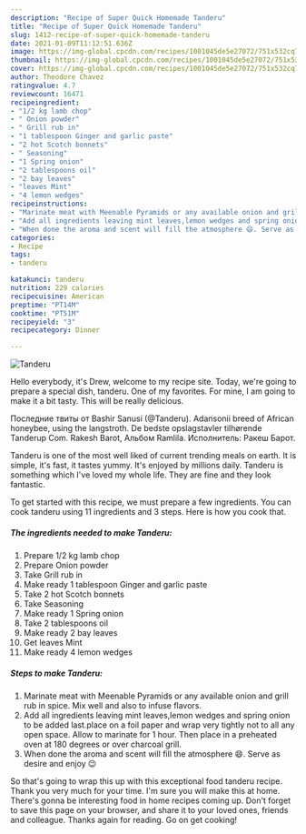 ```yaml
---
description: "Recipe of Super Quick Homemade Tanderu"
title: "Recipe of Super Quick Homemade Tanderu"
slug: 1412-recipe-of-super-quick-homemade-tanderu
date: 2021-01-09T11:12:51.636Z
image: https://img-global.cpcdn.com/recipes/1001045de5e27072/751x532cq70/tanderu-recipe-main-photo.jpg
thumbnail: https://img-global.cpcdn.com/recipes/1001045de5e27072/751x532cq70/tanderu-recipe-main-photo.jpg
cover: https://img-global.cpcdn.com/recipes/1001045de5e27072/751x532cq70/tanderu-recipe-main-photo.jpg
author: Theodore Chavez
ratingvalue: 4.7
reviewcount: 16471
recipeingredient:
- "1/2 kg lamb chop"
- " Onion powder"
- " Grill rub in"
- "1 tablespoon Ginger and garlic paste"
- "2 hot Scotch bonnets"
- " Seasoning"
- "1 Spring onion"
- "2 tablespoons oil"
- "2 bay leaves"
- "leaves Mint"
- "4 lemon wedges"
recipeinstructions:
- "Marinate meat with Meenable Pyramids or any available onion and grill rub in spice. Mix well and also to infuse flavors."
- "Add all ingredients leaving mint leaves,lemon wedges and spring onion to be added last.place on a foil paper and wrap very tightly not to all any open space. Allow to marinate for 1 hour. Then place in a preheated oven at 180 degrees or over charcoal grill."
- "When done the aroma and scent will fill the atmosphere 😄. Serve as desire and enjoy 😉"
categories:
- Recipe
tags:
- tanderu

katakunci: tanderu 
nutrition: 229 calories
recipecuisine: American
preptime: "PT14M"
cooktime: "PT51M"
recipeyield: "3"
recipecategory: Dinner

---
```



![Tanderu](https://img-global.cpcdn.com/recipes/1001045de5e27072/751x532cq70/tanderu-recipe-main-photo.jpg)

Hello everybody, it's Drew, welcome to my recipe site. Today, we're going to prepare a special dish, tanderu. One of my favorites. For mine, I am going to make it a bit tasty. This will be really delicious.

Последние твиты от Bashir Sanusi (@Tanderu). Adansonii breed of African honeybee, using the langstroth. De bedste opslagstavler tilhørende Tanderup Com. Rakesh Barot, Альбом Ramlila. Исполнитель: Ракеш Барот.

Tanderu is one of the most well liked of current trending meals on earth. It is simple, it's fast, it tastes yummy. It's enjoyed by millions daily. Tanderu is something which I've loved my whole life. They are fine and they look fantastic.


To get started with this recipe, we must prepare a few ingredients. You can cook tanderu using 11 ingredients and 3 steps. Here is how you cook that.

<!--inarticleads1-->

##### The ingredients needed to make Tanderu:

1. Prepare 1/2 kg lamb chop
1. Prepare  Onion powder
1. Take  Grill rub in
1. Make ready 1 tablespoon Ginger and garlic paste
1. Take 2 hot Scotch bonnets
1. Take  Seasoning
1. Make ready 1 Spring onion
1. Take 2 tablespoons oil
1. Make ready 2 bay leaves
1. Get leaves Mint
1. Make ready 4 lemon wedges




<!--inarticleads2-->

##### Steps to make Tanderu:

1. Marinate meat with Meenable Pyramids or any available onion and grill rub in spice. Mix well and also to infuse flavors.
1. Add all ingredients leaving mint leaves,lemon wedges and spring onion to be added last.place on a foil paper and wrap very tightly not to all any open space. Allow to marinate for 1 hour. Then place in a preheated oven at 180 degrees or over charcoal grill.
1. When done the aroma and scent will fill the atmosphere 😄. Serve as desire and enjoy 😉




So that's going to wrap this up with this exceptional food tanderu recipe. Thank you very much for your time. I'm sure you will make this at home. There's gonna be interesting food in home recipes coming up. Don't forget to save this page on your browser, and share it to your loved ones, friends and colleague. Thanks again for reading. Go on get cooking!
